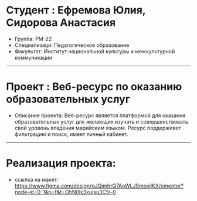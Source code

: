 # Студент : Ефремова Юлия, Сидорова Анастасия
- Группа: РМ-22
- Специализаци: Педагогическое образование
- Факультет: Институт национальной культуры и межкультурной коммуникации
---
# Проект : Веб-ресурс по оказанию образовательных услуг
- Описание проекта: Веб-ресурс является платформой для оказания образовательных услуг для желающих изучать и совершенствовать свой уровень владения марийским языком. Ресурс поддерживет фильтрацию и поиск, имеет личный кабинет.
---
# Реализация проекта:
- ссылка на макет: https://www.figma.com/design/oJQimhrQ7AoWLJSmovjlKX/ementor?node-id=0-1&p=f&t=OhN0lx3xujsu3C5l-0